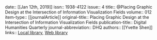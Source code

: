 date:: [[Jan 12th, 2019]]
issn:: 1938-4122
issue:: 4
title:: @Placing Graphic Design at the Intersection of Information Visualization Fields
volume:: 012
item-type:: [[journalArticle]]
original-title:: Placing Graphic Design at the Intersection of Information Visualization Fields
publication-title:: Digital Humanities Quarterly
journal-abbreviation:: DHQ
authors:: [[Yvette Shen]]
links:: [Local library](zotero://select/groups/2386895/items/YQNNM6NQ), [Web library](https://www.zotero.org/groups/2386895/items/YQNNM6NQ)
